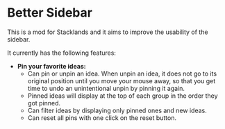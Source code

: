 # Better Sidebar

This is a mod for Stacklands and it aims to improve the usability of the sidebar.

It currently has the following features:
- __Pin your favorite ideas:__
  - Can pin or unpin an idea. When unpin an idea, it does not go to its original position until you move your mouse away, so that you get time to undo an unintentional unpin by pinning it again.
  - Pinned ideas will display at the top of each group in the order they got pinned.
  - Can filter ideas by displaying only pinned ones and new ideas.
  - Can reset all pins with one click on the reset button.
